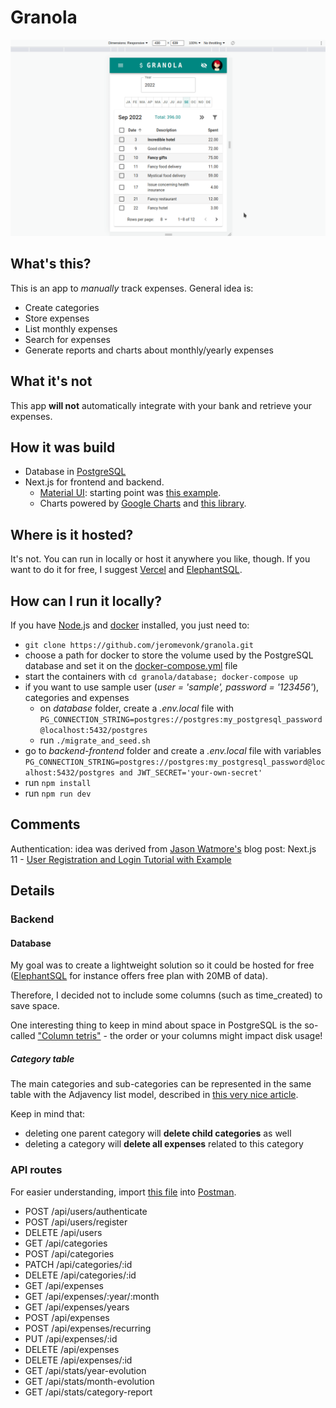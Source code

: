 # Granola

![Preview of Granola](docs/screencast_full.gif)

## What's this?

This is an app to *manually* track expenses. General idea is:

* Create categories
* Store expenses
* List monthly expenses
* Search for expenses
* Generate reports and charts about monthly/yearly expenses

## What it's not

This app **will not** automatically integrate with your bank and retrieve your expenses.

## How it was build

* Database in [PostgreSQL](https://www.postgresql.org/)
* Next.js for frontend and backend.
  * [Material UI](https://mui.com): starting point was [this example](https://github.com/mui/material-ui/tree/master/examples/nextjs).
  * Charts powered by [Google Charts](https://developers.google.com/chart) and [this library](https://www.react-google-charts.com/).

## Where is it hosted?

It's not. You can run in locally or host it anywhere you like, though. If you want to do it for free, I suggest [Vercel](https://vercel.com/) and [ElephantSQL](https://www.elephantsql.com/).

## How can I run it locally?

If you have [Node.j](https://nodejs.org/en/)s and [docker](https://www.docker.com/) installed, you just need to:

* `git clone https://github.com/jeromevonk/granola.git`
* choose a path for docker to store the volume used by the PostgreSQL database and set it on the [docker-compose.yml](https://github.com/jeromevonk/granola/blob/main/database/docker-compose.yml#L10) file
* start the containers with `cd granola/database; docker-compose up`
* if you want to use sample user (*user = 'sample', password = '123456'*), categories and expenses
  * on *database* folder, create a *.env.local* file with `PG_CONNECTION_STRING=postgres://postgres:my_postgresql_password@localhost:5432/postgres`
  * run `./migrate_and_seed.sh`
* go to *backend-frontend* folder and create a *.env.local* file with variables `PG_CONNECTION_STRING=postgres://postgres:my_postgresql_password@localhost:5432/postgres and JWT_SECRET='your-own-secret'`
* run `npm install`
* run `npm run dev`

## Comments

Authentication: idea was derived from [Jason Watmore's](https://jasonwatmore.com) blog post: Next.js 11 - [User Registration and Login Tutorial with Example](https://jasonwatmore.com/post/2021/08/19/next-js-11-user-registration-and-login-tutorial-with-example-app)

## Details

### Backend

#### Database

My goal was to create a lightweight solution so it could be hosted for free ([ElephantSQL](https://www.elephantsql.com/plans.html) for instance offers free plan with 20MB of data).

Therefore, I decided not to include some columns (such as time_created) to save space.

One interesting thing to keep in mind about space in PostgreSQL is the so-called
["Column tetris"](https://stackoverflow.com/a/7431468/660711) - the order or your columns might impact disk usage!

##### Category table

The main categories and sub-categories can be represented in the same table with the Adjavency list model, described in [this very nice article](https://www.mysqltutorial.org/mysql-adjacency-list-tree/).

Keep in mind that:

* deleting one parent category will **delete child categories** as well
* deleting a category will **delete all expenses** related to this category

### API routes

For easier understanding, import [this file](https://github.com/jeromevonk/granola/blob/main/docs/Granola%20API.postman_collection.json) into [Postman](https://www.postman.com/downloads/).

* POST /api/users/authenticate
* POST /api/users/register
* DELETE /api/users
* GET /api/categories
* POST /api/categories
* PATCH /api/categories/:id
* DELETE /api/categories/:id
* GET /api/expenses
* GET /api/expenses/:year/:month
* GET /api/expenses/years
* POST /api/expenses
* POST /api/expenses/recurring
* PUT /api/expenses/:id
* DELETE /api/expenses
* DELETE /api/expenses/:id
* GET /api/stats/year-evolution
* GET /api/stats/month-evolution
* GET /api/stats/category-report
